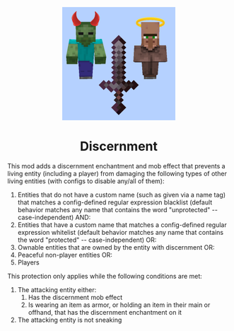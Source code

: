 <p align="center"><img width="256" src="https://github.com/Phylogeny/Discernment/blob/1.16.1/src/main/resources/logo.png?raw=true" /></p>
<h1 align="center">Discernment</h1>
This mod adds a discernment enchantment and mob effect that prevents a living entity (including a player) from damaging the following types of other living entities (with configs to disable any/all of them):
<ol>
    <li>Entities that do not have a custom name (such as given via a name tag) that matches a config-defined regular expression blacklist (default behavior matches any name that contains the word "unprotected" -- case-independent) AND:</li>
    <li>Entities that have a custom name that matches a config-defined regular expression whitelist (default behavior matches any name that contains the word "protected" -- case-independent) OR:</li>
    <li>Ownable entities that are owned by the entity with discernment OR:</li>
    <li>Peaceful non-player entities OR:</li>
    <li>Players</li>
</ol>
This protection only applies while the following conditions are met:
<ol>
    <li>The attacking entity either:
        <ol>
            <li>Has the discernment mob effect</li>
            <li>Is wearing an item as armor, or holding an item in their main or offhand, that has the discernment enchantment on it</li>
        </ol>
    </li>
    <li>The attacking entity is not sneaking</li>
</ol>